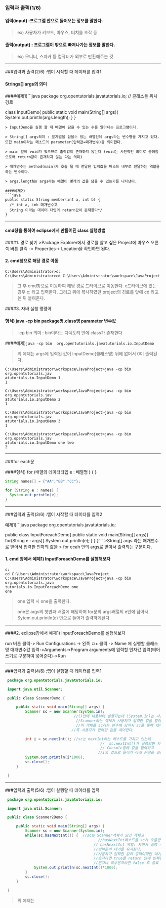 ### 입력과 출력(1/6)

#### 입력(input) :프로그램 안으로 들어오는 정보를 말한다.

> ex) 사용자가 키보드, 마우스, 터치를 조작 등

#### 출력(output) : 프로그램이 밖으로 빠져나가는 정보를 말한다.

> ex) 모니터, 스피커 등 컴퓨터가 외부로 반환해주는 것

---

###입력과 출력(2/6) :앱이 시작할 때 데이터를 입력1

#### Strings[] args의 의미

####예제1)\`\``java package org.opentutorials.javatutorials.io; // 클래스들 위치 경로

class InputDemo{ public static void main(String[] args){ System.out.println(args.length); } }

```
> InputDemo을 실행 할 때 배열에 담을 수 있는 수를 알아내는 프로그램이다.

> String[] args의미 : 문자열을 담을수 있는 배열인데 args라는 변수명을 가지고 있다. 또한 main이라는 메소드의 parameter(입력값=매개변수)을 의미한다.

> main 앞에 void가 있으므로 출력값이 존재하지 않는다 (void는 사전적인 의미로 공허함으로써 return값이 존재하지 않는 다는 의미)

> 매개변수는 method(main)가 호출 될 때 전달된 입력값을 매소드 내부로 전달하는 역할을 하는 변수이다.

> args.length는 args라는 배열이 몇개의 값을 담을 수 있는가를 나타낸다.

####예제2)
```java
public static String member(int a, int b) {
  /* int a, inb 매개변수고
  String 이라는 데이터 타입의 return값이 존재한다*/
}
```

---

#### cmd창을 통하여 eclipse에서 만들어진 class 실행방법

####1. 경로 찾기 >Package Explorer에서 경로를 알고 싶은 Project에 마우스 오른쪽 버튼 클릭 -> Properties-> Location을 확인하면 된다.

#### 2. cmd창으로 해당 경로 이동

```
C:\Users\Administrator>c:
C:\Users\Administrator>cd C:\Users\Administrator\workspace\JavaProject
```

> 그 후 cmd창으로 이동하여 해당 경로 드라이브로 이동한다. c드라이브에 있는 경우 c: 라고 입력한다. 그리고 위에 복사하였던 project의 경로를 앞에 cd 라고 쓴 뒤 붙여준다.

####3. 자바 실행 명령어

#### 형식) java -cp bin package명.class명 parameter 변수값

> -cp bin 의미 : bin이라는 디렉토리 안에 class가 존재한다

####예제)`
java -cp bin  org.opentutorials.javatutorials.io.InputDemo
`

> 위 예제는 args에 입력된 값이 InputDemo(클래스명) 뒤에 없어서 0이 출력된다.

```
C:\Users\Administrator\workspace\JavaProject>java -cp bin  org.opentutorials.jav
atutorials.io.InputDemo 1
1

C:\Users\Administrator\workspace\JavaProject>java -cp bin  org.opentutorials.jav
atutorials.io.InputDemo 2
1

C:\Users\Administrator\workspace\JavaProject>java -cp bin  org.opentutorials.jav
atutorials.io.InputDemo 3
1

C:\Users\Administrator\workspace\JavaProject>java -cp bin  org.opentutorials.jav
atutorials.io.InputDemo one two
2
```

---

###for each문

####형식) for (배열의 데이터타입 e : 배열명 ) { }

```java
String names[] = {"AA","BB","CC"};

for (String e : names) {
  System.out.println(e);
}
```

---

###입력과 출력(3/6) :앱이 시작할 때 데이터를 입력2

예제1)\`\``java package org.opentutorials.javatutorials.io;

public class InputForeachDemo{ public static void main(String[] args){ for(String e : args){ System.out.println(e); } } }\`\`\` >String[] args 라는 매개변수로 받아서 입력한 인자의 값을 > for ecah 안의 args로 받아서 출력되는 구문이다.

#### 1. cmd 창에서 예제1) InputForeachDemo를 실행해보자

```
c:
cd C:\Users\Administrator\workspace\JavaProject
C:\Users\Administrator\workspace\JavaProject>java -cp bin org.opentutorials.java
tutorials.io.InputForeachDemo one
one
```

> one 입력 시 one을 출력한다.
>
> one은 args의 첫번째 배열에 해당하며 for문의 args배열의 e안에 담아서 Sytem.out.println(e) 안으로 들어가 출력하게된다.

---

####2. eclipse창에서 예제1) InputForeachDemo를 실행해보자

run 버튼 클릭-> Run Configurations -> 왼쪽 ㅁ+ 클릭 -> Name 에 실행할 클래스명 매개변수값 입력->Arguments->Program arguments에 입력할 인자값 입력(띄어쓰기로 구분하여 넣어준다)->Run

---

###입력과 출력(4/6) :앱이 실행할 때 데이터를 입력1

```java
 package org.opentutorials.javatutorials.io;

 import java.util.Scanner;

 public class ScannerDemo {

     public static void main(String[] args) {
         Scanner sc = new Scanner(System.in);
                               //()안에 내용부터 실행되는데 (System.in)는 사용자가 입력한 값이다.
                                //Scanner라는 객체가 사용자가 입력한 값을 알아본다.
                                //이 객체를 sc라는 변수에 담아서 sc를 통해 제어한다.
                              //즉 사용자가 입력한 값을 제어한다.

         int i = sc.nextInt(); //sc는 nextInt라는 메소드를 가지고 있는데
                                           //  sc.nextInt()가 실행되면 자바는 사용자의 입력이 있을 때까지 변수 i에 값을 할당하지 않고 대기상태이다.
                                           // Console창에 값을 입력하고
                                          //i의 값으로 들어가 아래 문장을 실행하게된다
         System.out.println(i*1000);
         sc.close();
     }

 }
```

---

###입력과 출력(5/6) :앱이 실행할 때 데이터를 입력

```java
 package org.opentutorials.javatutorials.io;

 import java.util.Scanner;

 public class Scanner2Demo {

     public static void main(String[] args) {
         Scanner sc = new Scanner(System.in);
         while(sc.hasNextInt()) {  //sc는 Scanner객체가 담긴 객체고
                                          //hasNextInt메소드를 sc가 호출한다
                                        // hasNexxtInt 역할: 자바가 실행 시키면 일단 정지시키고
                                        //반복문이 대기를 유지한다.
                                        //사용자가 입력한 값이 공백이라면 대기
                                        //숫자라면 true를 return 안에 반복문 실행
                                        //문자나 특수문자라면 false 후 종료
             System.out.println(sc.nextInt()*1000);
         }
         sc.close();
     }

 }
```

> 위 예제는
